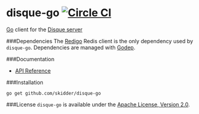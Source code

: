# disque-go [![Circle CI](https://circleci.com/gh/skidder/disque-go.svg?style=svg)](https://circleci.com/gh/skidder/disque-go)
[Go](https://www.golang.org) client for the [Disque server](https://github.com/antirez/disque)

###Dependencies
The [Redigo](https://github.com/garyburd/redigo) Redis client is the only dependency used by `disque-go`. Dependencies are managed with [Godep](https://github.com/tools/godep).

###Documentation
 * [API Reference](http://godoc.org/github.com/skidder/disque-go/disque)

###Installation
```shell
go get github.com/skidder/disque-go
```

###License
`disque-go` is available under the [Apache License, Version 2.0](http://www.apache.org/licenses/LICENSE-2.0.html).

